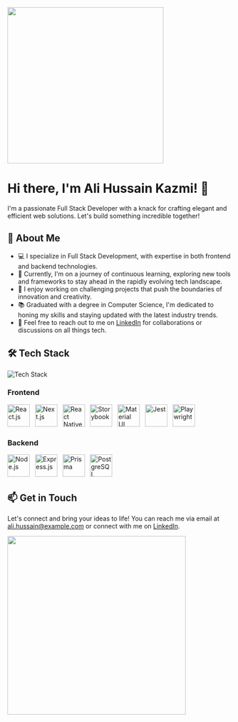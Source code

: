 <!-- Header -->
<p align="left">
  <img src="https://github.com/AliKazmi123/AliKazmi123/blob/main/assets/developer.gif" width="350px">
</p>

# Hi there, I'm Ali Hussain Kazmi! 👋

I'm a passionate Full Stack Developer with a knack for crafting elegant and efficient web solutions. Let's build something incredible together!

## 🚀 About Me

- 💻 I specialize in Full Stack Development, with expertise in both frontend and backend technologies.
- 🌱 Currently, I'm on a journey of continuous learning, exploring new tools and frameworks to stay ahead in the rapidly evolving tech landscape.
- 🔭 I enjoy working on challenging projects that push the boundaries of innovation and creativity.
- 📚 Graduated with a degree in Computer Science, I'm dedicated to honing my skills and staying updated with the latest industry trends.
- 💬 Feel free to reach out to me on [LinkedIn](https://www.linkedin.com/in/ali-hussain-kazmi-a62411227/) for collaborations or discussions on all things tech.

## 🛠️ Tech Stack

<p align="left">
  <img src="https://github.com/AliKazmi123/AliKazmi123/blob/main/assets/tech-stack.png" alt="Tech Stack">
</p>

<div align="left">
  <h3>Frontend</h3>
  <img src="https://github.com/AliKazmi123/AliKazmi123/blob/main/assets/react-icon.png" alt="React.js" width="50px">&nbsp;&nbsp;
  <img src="https://github.com/AliKazmi123/AliKazmi123/blob/main/assets/nextjs-icon.png" alt="Next.js" width="50px">&nbsp;&nbsp;
  <img src="https://github.com/AliKazmi123/AliKazmi123/blob/main/assets/react-native-icon.png" alt="React Native" width="50px">&nbsp;&nbsp;
  <img src="https://github.com/AliKazmi123/AliKazmi123/blob/main/assets/storybook-icon.png" alt="Storybook" width="50px">&nbsp;&nbsp;
  <img src="https://github.com/AliKazmi123/AliKazmi123/blob/main/assets/material-ui-icon.png" alt="Material UI" width="50px">&nbsp;&nbsp;
  <img src="https://github.com/AliKazmi123/AliKazmi123/blob/main/assets/jest-icon.png" alt="Jest" width="50px">&nbsp;&nbsp;
  <img src="https://github.com/AliKazmi123/AliKazmi123/blob/main/assets/playwright-icon.png" alt="Playwright" width="50px">&nbsp;&nbsp;
</div>

<div align="left">
  <h3>Backend</h3>
  <img src="https://github.com/AliKazmi123/AliKazmi123/blob/main/assets/nodejs-icon.png" alt="Node.js" width="50px">&nbsp;&nbsp;
  <img src="https://github.com/AliKazmi123/AliKazmi123/blob/main/assets/expressjs-icon.png" alt="Express.js" width="50px">&nbsp;&nbsp;
  <img src="https://github.com/AliKazmi123/AliKazmi123/blob/main/assets/prisma-icon.png" alt="Prisma" width="50px">&nbsp;&nbsp;
  <img src="https://github.com/AliKazmi123/AliKazmi123/blob/main/assets/postgresql-icon.png" alt="PostgreSQL" width="50px">&nbsp;&nbsp;
</div>

## 📫 Get in Touch

Let's connect and bring your ideas to life! You can reach me via email at ali.hussain@example.com or connect with me on [LinkedIn](https://www.linkedin.com/in/ali-hussain-kazmi-a62411227/).

<p align="left">
  <img src="https://github.com/AliKazmi123/AliKazmi123/blob/main/assets/connect.gif" width="400px">
</p>
